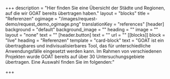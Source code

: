 +++
description = "Hier finden Sie eine Übersicht der Städte und Regionen, auf die wir GOAT bereits übertragen haben."
layout = "blocks"
title = "Referenzen"
ogimage = "/images/request-demo/request_demo_ogimage.png"
translationKey = "references"
[header]
background = "default"
background_image = ""
heading = ""
image = ""
layout = "none"
text = ""
[header.button]
text = ""
url = ""
[[blocks]]
block = "live"
heading = "Referenzen"
template = "card-block"
text = "GOAT ist ein übertragbares und indivisualisierbares Tool, das für unterschiedliche Anwendungsfälle eingesetzt werden kann. Im Rahmen von verschiedenen Projekten wurde GOAT bereits auf über 30 Untersuchungsgebiete übertragen. Eine Auswahl finden Sie im folgenden:"


+++
